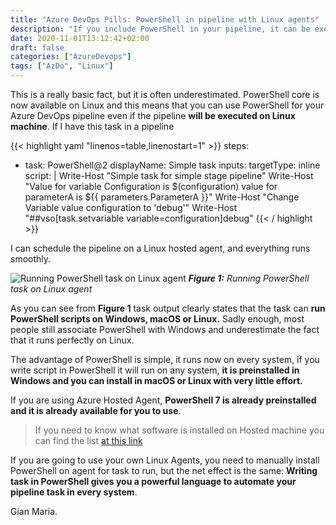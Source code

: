 ```yaml
---
title: "Azure DevOps Pills: PowerShell in pipeline with Linux agents"
description: "If you include PowerShell in your pipeline, it can be executed in hosted Linux images because PowerShell Core is already installed"
date: 2020-11-01T13:12:42+02:00
draft: false
categories: ["AzureDevops"]
tags: ["AzDo", "Linux"]
---
```


This is a really basic fact, but it is often underestimated. PowerShell core is now available on Linux and this means that you can use PowerShell for your Azure DevOps pipeline even if the pipeline **will be executed on Linux machine**. If I have this task in a pipeline

{{< highlight yaml "linenos=table,linenostart=1" >}}
steps:
  - task: PowerShell@2
    displayName: Simple task
    inputs:
      targetType: inline
      script: |
        Write-Host "Simple task for simple stage pipeline"
        Write-Host "Value for variable Configuration is $(configuration) value for parameterA is ${{ parameters.ParameterA }}"
        Write-Host "Change Variable value configuration to 'debug'"
        Write-Host "##vso[task.setvariable variable=configuration]debug"
{{< / highlight >}}

I can schedule the pipeline on a Linux hosted agent, and everything runs smoothly.

![Running PowerShell task on Linux agent](../images/powershell-linux-agent.png)
***Figure 1:*** *Running PowerShell task on Linux agent*

As you can see from **Figure 1** task output clearly states that the task can **run PowerShell scripts on Windows, macOS or Linux.** Sadly enough, most people still associate PowerShell with Windows and underestimate the fact that it runs perfectly on Linux.

The advantage of PowerShell is simple, it runs now on every system, if you write script in PowerShell it will run on any system, **it is preinstalled in Windows and you can install in macOS or Linux with very little effort.**

If you are using Azure Hosted Agent, **PowerShell 7 is already preinstalled and it is already available for you to use**.

> If you need to know what software is installed on Hosted machine you can find the list [at this link](https://docs.microsoft.com/en-us/azure/devops/pipelines/agents/hosted?view=azure-devops&tabs=yaml)

If you are going to use your own Linux Agents, you need to manually install PowerShell on agent for task to run, but the net effect is the same: **Writing task in PowerShell gives you a powerful language to automate your pipeline task in every system**.

Gian Maria.

